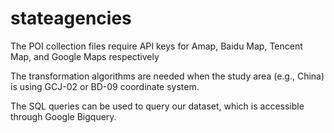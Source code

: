 # stateagencies

The POI collection files require API keys for Amap, Baidu Map, Tencent Map, and Google Maps respectively

The transformation algorithms are needed when the study area (e.g., China) is using GCJ-02 or BD-09 coordinate system. 

The SQL queries can be used to query our dataset, which is accessible through Google Bigquery. 
